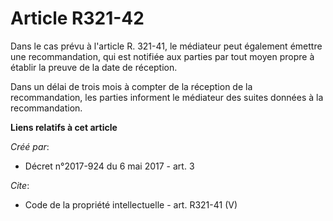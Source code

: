 # Article R321-42

Dans le cas prévu à l'article R. 321-41, le médiateur peut également émettre une recommandation, qui est notifiée aux parties
par tout moyen propre à établir la preuve de la date de réception. 

Dans un délai de trois mois à compter de la réception de la recommandation, les parties informent le médiateur des suites
données à la recommandation.

**Liens relatifs à cet article**

_Créé par_:

  - Décret n°2017-924 du 6 mai 2017 - art. 3

_Cite_:

  - Code de la propriété intellectuelle - art. R321-41 (V)
